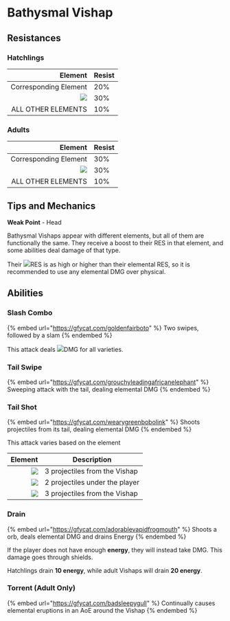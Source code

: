 # Bathysmal Vishap

## Resistances

### Hatchlings

|                                                                                                                                                                                                    Element | Resist |
| ---------------------------------------------------------------------------------------------------------------------------------------------------------------------------------------------------------: | ------ |
|                                                                                                                                                                                      Corresponding Element | 20%    |
| ​​​![](https://firebasestorage.googleapis.com/v0/b/gitbook-28427.appspot.com/o/assets%2F-MVAGyyACcSzyzfmgy7f%2Fsync%2F7db8ec0e8a47656e2367909ab5d65aa19effb930.png?generation=1615182626144273\&alt=media) | 30%    |
|                                                                                                                                                                                         ALL OTHER ELEMENTS | 10%    |

### Adults

|                                                                                                                                                                                                    Element | Resist |
| ---------------------------------------------------------------------------------------------------------------------------------------------------------------------------------------------------------: | ------ |
|                                                                                                                                                                                      Corresponding Element | 30%    |
| ​​​![](https://firebasestorage.googleapis.com/v0/b/gitbook-28427.appspot.com/o/assets%2F-MVAGyyACcSzyzfmgy7f%2Fsync%2F7db8ec0e8a47656e2367909ab5d65aa19effb930.png?generation=1615182626144273\&alt=media) | 30%    |
|                                                                                                                                                                                         ALL OTHER ELEMENTS | 10%    |

## Tips and Mechanics

**Weak Point** - Head

Bathysmal Vishaps appear with different elements, but all of them are functionally the same. They receive a boost to their RES in that element, and some abilities deal damage of that type.

Their ![](https://firebasestorage.googleapis.com/v0/b/gitbook-28427.appspot.com/o/assets%2F-MVAGyyACcSzyzfmgy7f%2Fsync%2F7db8ec0e8a47656e2367909ab5d65aa19effb930.png?generation=1615182626144273\&alt=media)RES is as high or higher than their elemental RES, so it is recommended to use any elemental DMG over physical.

## Abilities

### Slash Combo

{% embed url="https://gfycat.com/goldenfairboto" %}
Two swipes, followed by a slam
{% endembed %}

This attack deals ![](https://firebasestorage.googleapis.com/v0/b/gitbook-28427.appspot.com/o/assets%2F-MVAGyyACcSzyzfmgy7f%2Fsync%2F7db8ec0e8a47656e2367909ab5d65aa19effb930.png?generation=1615182626144273\&alt=media)DMG for all varieties.

### Tail Swipe

{% embed url="https://gfycat.com/grouchyleadingafricanelephant" %}
Sweeping attack with the tail, dealing elemental DMG
{% endembed %}

### Tail Shot

{% embed url="https://gfycat.com/wearygreenbobolink" %}
Shoots projectiles from its tail, dealing elemental DMG
{% endembed %}

This attack varies based on the element

|                                       Element | Description                    |
| --------------------------------------------: | ------------------------------ |
|   ![](../../.gitbook/assets/hydro\_small.png) | 3 projectiles from the Vishap  |
|    ![](../../.gitbook/assets/cryo\_small.png) | 2 projectiles under the player |
| ![](../../.gitbook/assets/electro\_small.png) | 3 projectiles from the Vishap  |

### Drain

{% embed url="https://gfycat.com/adorablevapidfrogmouth" %}
Shoots a orb, deals elemental DMG and drains Energy
{% endembed %}

If the player does not have enough **energy**, they will instead take DMG. This damage goes through shields.

Hatchlings drain **10 energy**, while adult Vishaps will drain **20 energy**.

### Torrent (Adult Only)

{% embed url="https://gfycat.com/badsleepygull" %}
Continually causes elemental eruptions in an AoE around the Vishap
{% endembed %}
